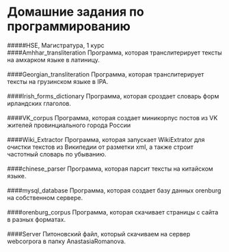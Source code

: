 # Домашние задания по программированию
#####HSE, Магистратура, 1 курс
<br>
####Amhhar_transliteration
Программа, которая транслитерирует тексты на амхарком языке в латиницу.
</br>
<br>
####Georgian_transliteration
Программа, которая транслитерирует тексты на грузинском языке в IPA.
</br>
<br>
####Irish_forms_dictionary
Программа, которая сроздает словарь форм ирландских глаголов.
</br>
<br>
####VK_corpus
Программа, которая создает миникорпус постов из VK жителей провинциального города России
</br>
<br>
####Wiki_Extractor
Программа, которая запускает WikiExtrator для очистки текстов из Википедии от разметки xml, а также строит частотный словарь по убыванию.
</br>
<br>
####chinese_parser
Программа, которая парсит тексты на китайском языке.
</br>
<br>
####mysql_database
Программа, которая создает базу данных orenburg на собственном сервере.
</br>
<br>
####orenburg_corpus
Программа, которая скачивает страницы с сайта в разных форматах.
</br>
<br>
####Server
Питоновский файл, который скачиваем на сервер webcorpora в папку AnastasiaRomanova.
</br>
